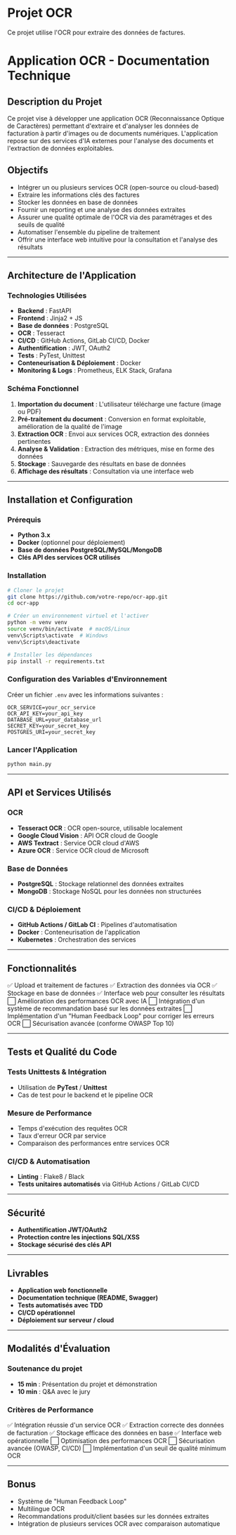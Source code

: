 # Projet OCR

Ce projet utilise l'OCR pour extraire des données de factures.

# Application OCR - Documentation Technique

## Description du Projet
Ce projet vise à développer une application OCR (Reconnaissance Optique de Caractères) permettant d'extraire et d'analyser les données de facturation à partir d'images ou de documents numériques. L'application repose sur des services d'IA externes pour l'analyse des documents et l'extraction de données exploitables.

## Objectifs
- Intégrer un ou plusieurs services OCR (open-source ou cloud-based)
- Extraire les informations clés des factures
- Stocker les données en base de données
- Fournir un reporting et une analyse des données extraites
- Assurer une qualité optimale de l'OCR via des paramétrages et des seuils de qualité
- Automatiser l'ensemble du pipeline de traitement
- Offrir une interface web intuitive pour la consultation et l'analyse des résultats

---

## Architecture de l'Application

### Technologies Utilisées
- **Backend** : FastAPI
- **Frontend** : Jinja2 + JS
- **Base de données** : PostgreSQL
- **OCR** : Tesseract
- **CI/CD** : GitHub Actions, GitLab CI/CD, Docker
- **Authentification** : JWT, OAuth2
- **Tests** : PyTest, Unittest
- **Conteneurisation & Déploiement** : Docker
- **Monitoring & Logs** : Prometheus, ELK Stack, Grafana

### Schéma Fonctionnel
1. **Importation du document** : L'utilisateur télécharge une facture (image ou PDF)
2. **Pré-traitement du document** : Conversion en format exploitable, amélioration de la qualité de l'image
3. **Extraction OCR** : Envoi aux services OCR, extraction des données pertinentes
4. **Analyse & Validation** : Extraction des métriques, mise en forme des données
5. **Stockage** : Sauvegarde des résultats en base de données
6. **Affichage des résultats** : Consultation via une interface web

---

## Installation et Configuration

### Prérequis
- **Python 3.x**
- **Docker** (optionnel pour déploiement)
- **Base de données PostgreSQL/MySQL/MongoDB**
- **Clés API des services OCR utilisés**

### Installation
```bash
# Cloner le projet
git clone https://github.com/votre-repo/ocr-app.git
cd ocr-app

# Créer un environnement virtuel et l'activer
python -m venv venv
source venv/bin/activate  # macOS/Linux
venv\Scripts\activate  # Windows
venv\Scripts\deactivate

# Installer les dépendances
pip install -r requirements.txt
```

### Configuration des Variables d'Environnement
Créer un fichier `.env` avec les informations suivantes :
```env
OCR_SERVICE=your_ocr_service
OCR_API_KEY=your_api_key
DATABASE_URL=your_database_url
SECRET_KEY=your_secret_key
POSTGRES_URI=your_secret_key
```

### Lancer l'Application
```bash
python main.py
```

---

## API et Services Utilisés

### OCR
- **Tesseract OCR** : OCR open-source, utilisable localement
- **Google Cloud Vision** : API OCR cloud de Google
- **AWS Textract** : Service OCR cloud d'AWS
- **Azure OCR** : Service OCR cloud de Microsoft

### Base de Données
- **PostgreSQL** : Stockage relationnel des données extraites
- **MongoDB** : Stockage NoSQL pour les données non structurées

### CI/CD & Déploiement
- **GitHub Actions / GitLab CI** : Pipelines d'automatisation
- **Docker** : Conteneurisation de l'application
- **Kubernetes** : Orchestration des services

---

## Fonctionnalités
✅ Upload et traitement de factures
✅ Extraction des données via OCR
✅ Stockage en base de données
✅ Interface web pour consulter les résultats
⬜ Amélioration des performances OCR avec IA
⬜ Intégration d'un système de recommandation basé sur les données extraites
⬜ Implémentation d'un "Human Feedback Loop" pour corriger les erreurs OCR
⬜ Sécurisation avancée (conforme OWASP Top 10)

---

## Tests et Qualité du Code

### Tests Unittests & Intégration
- Utilisation de **PyTest** / **Unittest**
- Cas de test pour le backend et le pipeline OCR

### Mesure de Performance
- Temps d'exécution des requêtes OCR
- Taux d'erreur OCR par service
- Comparaison des performances entre services OCR

### CI/CD & Automatisation
- **Linting** : Flake8 / Black
- **Tests unitaires automatisés** via GitHub Actions / GitLab CI/CD

---

## Sécurité
- **Authentification JWT/OAuth2**
- **Protection contre les injections SQL/XSS**
- **Stockage sécurisé des clés API**

---

## Livrables
- **Application web fonctionnelle**
- **Documentation technique (README, Swagger)**
- **Tests automatisés avec TDD**
- **CI/CD opérationnel**
- **Déploiement sur serveur / cloud**

---

## Modalités d'Évaluation
### Soutenance du projet
- **15 min** : Présentation du projet et démonstration
- **10 min** : Q&A avec le jury

### Critères de Performance
✅ Intégration réussie d'un service OCR
✅ Extraction correcte des données de facturation
✅ Stockage efficace des données en base
✅ Interface web opérationnelle
⬜ Optimisation des performances OCR
⬜ Sécurisation avancée (OWASP, CI/CD)
⬜ Implémentation d'un seuil de qualité minimum OCR

---

## Bonus
- Système de "Human Feedback Loop"
- Multilingue OCR
- Recommandations produit/client basées sur les données extraites
- Intégration de plusieurs services OCR avec comparaison automatique
